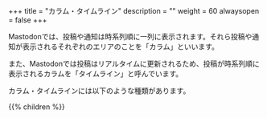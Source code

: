 +++
title = "カラム・タイムライン"
description = ""
weight = 60
alwaysopen = false
+++

Mastodonでは、投稿や通知は時系列順に一列に表示されます。それら投稿や通知が表示されるそれぞれのエリアのことを「カラム」といいます。

また、Mastodonでは投稿はリアルタイムに更新されるため、投稿が時系列順に表示されるカラムを「タイムライン」と呼んでいます。

カラム・タイムラインには以下のような種類があります。

{{% children %}}
